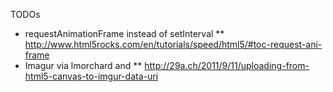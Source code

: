 TODOs

* requestAnimationFrame instead of setInterval
** http://www.html5rocks.com/en/tutorials/speed/html5/#toc-request-ani-frame
* Imagur via lmorchard and
** http://29a.ch/2011/9/11/uploading-from-html5-canvas-to-imgur-data-uri